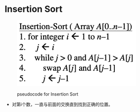 # Insertion Sort

<figure><img src="../../.gitbook/assets/image (103).png" alt=""><figcaption><p>pseudocode for Insertion Sort</p></figcaption></figure>

* 对第i个数，一直与前面的交换直到找到正确的位置。
